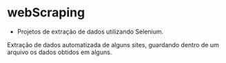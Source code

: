 # webScraping

- Projetos de extração de dados utilizando Selenium.

Extração de dados automatizada de alguns sites, guardando dentro de um arquivo os dados obtidos em alguns. 

